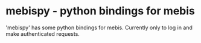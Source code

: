 # mebispy - python bindings for mebis
'mebispy' has some python bindings for mebis. Currently only to log in and make authenticated requests.